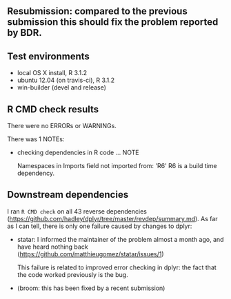 Resubmission: compared to the previous submission this should fix the problem reported by BDR.
---

## Test environments

* local OS X install, R 3.1.2
* ubuntu 12.04 (on travis-ci), R 3.1.2
* win-builder (devel and release)

## R CMD check results

There were no ERRORs or WARNINGs.

There was 1 NOTEs:

* checking dependencies in R code ... NOTE
  
  Namespaces in Imports field not imported from: 'R6'
  R6 is a build time dependency.

## Downstream dependencies

I ran `R CMD check` on all 43 reverse dependencies (https://github.com/hadley/dplyr/tree/master/revdep/summary.md). As far as I can tell, there is only one failure caused by changes to dplyr:

* statar: I informed the maintainer of the problem almost a month ago,
  and have heard nothing back (https://github.com/matthieugomez/statar/issues/1)
  
  This failure is related to improved error checking in dplyr: the fact that 
  the code worked previously is the bug.

* (broom: this has been fixed by a recent submission)
